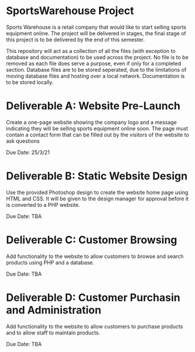# SportsWarehouse Project
Sports Warehouse is a retail company that would like to start selling sports equipment
online. The project will be delivered in stages, the final stage of this project is to be
delivered by the end of this semester.

This repository will act as a collection of all the files (with exception to database and documentation) to be used across the project. No file is to be removed as each file does serve a purpose, even if only for a completed section. Database files are to be stored seperated, due to the limitations of moving database files and hosting over a local network. Documentation is to be stored locally.

# Deliverable A: Website Pre-Launch
Create a one-page website showing the company logo and a message indicating they will be
selling sports equipment online soon. The page must contain a contact form that can be
filled out by the visitors of the website to ask questions

Due Date: 25/3/21

# Deliverable B: Static Website Design
Use the provided Photoshop design to create the website home page using HTML and CSS.
It will be given to the design manager for approval before it is converted to a PHP website.

Due Date: TBA

# Deliverable C: Customer Browsing
Add functionality to the website to allow customers to browse and search products using
PHP and a database.

Due Date: TBA

# Deliverable D: Customer Purchasin and Administration
Add functionality to the website to allow customers to purchase products and to allow staff
to maintain products.

Due Date: TBA
